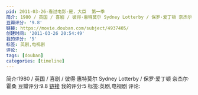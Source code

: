```yaml
---
pid: 2011-03-26-看过电影-是，大臣  第一季
简介: 1980 / 英国 / 喜剧 / 彼得·惠特莫尔 Sydney Lotterby / 保罗·爱丁顿 奈杰尔·霍桑
豆瓣评分: '9.8'
链接: https://movie.douban.com/subject/4937405/
创建时间: '2011-03-26 20:54:49'
我的评分: '5'
标签: 英剧,电视剧
评论:
tags: [douban]
categories: [timeline]
---
```

简介:1980 / 英国 / 喜剧 / 彼得·惠特莫尔 Sydney Lotterby / 保罗·爱丁顿 奈杰尔·霍桑
豆瓣评分:9.8
[链接](https://movie.douban.com/subject/4937405/)
我的评分:5
标签:英剧,电视剧
评论:
